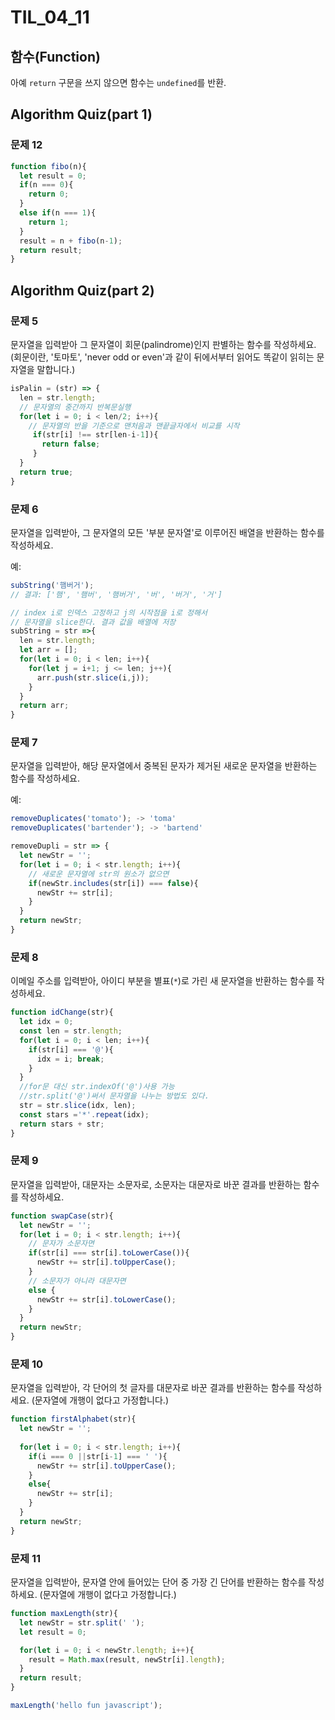 # TIL_04_11

## 함수(Function)

아예 `return` 구문을 쓰지 않으면 함수는 `undefined`를 반환.



## Algorithm Quiz(part 1)

### 문제 12

```js
function fibo(n){
  let result = 0;
  if(n === 0){
    return 0;
  }
  else if(n === 1){
    return 1;
  }
  result = n + fibo(n-1);
  return result;
}
```

## Algorithm Quiz(part 2)

### 문제 5

문자열을 입력받아 그 문자열이 회문(palindrome)인지 판별하는 함수를 작성하세요. (회문이란, '토마토', 'never odd or even'과 같이 뒤에서부터 읽어도 똑같이 읽히는 문자열을 말합니다.)

```js
isPalin = (str) => {
  len = str.length;
  // 문자열의 중간까지 반복문실행
  for(let i = 0; i < len/2; i++){
    // 문자열의 반을 기준으로 맨처음과 맨끝글자에서 비교를 시작
     if(str[i] !== str[len-i-1]){
       return false;
     }
  }
  return true;
}
```

### 문제 6

문자열을 입력받아, 그 문자열의 모든 '부분 문자열'로 이루어진 배열을 반환하는 함수를 작성하세요.

예:

```js
subString('햄버거');
// 결과: ['햄', '햄버', '햄버거', '버', '버거', '거']
```

```js
// index i로 인덱스 고정하고 j의 시작점을 i로 정해서
// 문자열을 slice한다. 결과 값을 배열에 저장
subString = str =>{
  len = str.length;
  let arr = [];
  for(let i = 0; i < len; i++){
    for(let j = i+1; j <= len; j++){
      arr.push(str.slice(i,j));
    }
  }
  return arr;
}
```

### 문제 7

문자열을 입력받아, 해당 문자열에서 중복된 문자가 제거된 새로운 문자열을 반환하는 함수를 작성하세요.

예:

```js
removeDuplicates('tomato'); -> 'toma'
removeDuplicates('bartender'); -> 'bartend'
```

```js
removeDupli = str => {
  let newStr = '';
  for(let i = 0; i < str.length; i++){
    // 새로운 문자열에 str의 원소가 없으면
    if(newStr.includes(str[i]) === false){
      newStr += str[i];
    }
  }
  return newStr;
}
```

### 문제 8

이메일 주소를 입력받아, 아이디 부분을 별표(`*`)로 가린 새 문자열을 반환하는 함수를 작성하세요.

```js
function idChange(str){
  let idx = 0;
  const len = str.length;
  for(let i = 0; i < len; i++){
    if(str[i] === '@'){
      idx = i; break;
    }
  }
  //for문 대신 str.indexOf('@')사용 가능
  //str.split('@')써서 문자열을 나누는 방법도 있다.
  str = str.slice(idx, len);
  const stars ='*'.repeat(idx);
  return stars + str;
}
```

### 문제 9

문자열을 입력받아, 대문자는 소문자로, 소문자는 대문자로 바꾼 결과를 반환하는 함수를 작성하세요.



```js
function swapCase(str){
  let newStr = '';
  for(let i = 0; i < str.length; i++){
    // 문자가 소문자면 
    if(str[i] === str[i].toLowerCase()){
      newStr += str[i].toUpperCase();
    }
    // 소문자가 아니라 대문자면
    else {
      newStr += str[i].toLowerCase();
    }
  }
  return newStr;
}
```

### 문제 10

문자열을 입력받아, 각 단어의 첫 글자를 대문자로 바꾼 결과를 반환하는 함수를 작성하세요. (문자열에 개행이 없다고 가정합니다.)

```js
function firstAlphabet(str){
  let newStr = '';
  
  for(let i = 0; i < str.length; i++){
    if(i === 0 ||str[i-1] === ' '){
      newStr += str[i].toUpperCase();
    }
    else{
      newStr += str[i];
    }
  }
  return newStr;
}
```

### 문제 11

문자열을 입력받아, 문자열 안에 들어있는 단어 중 가장 긴 단어를 반환하는 함수를 작성하세요. (문자열에 개행이 없다고 가정합니다.)

```js
function maxLength(str){
  let newStr = str.split(' ');
  let result = 0;

  for(let i = 0; i < newStr.length; i++){
    result = Math.max(result, newStr[i].length);
  }
  return result;
}

maxLength('hello fun javascript');
```

